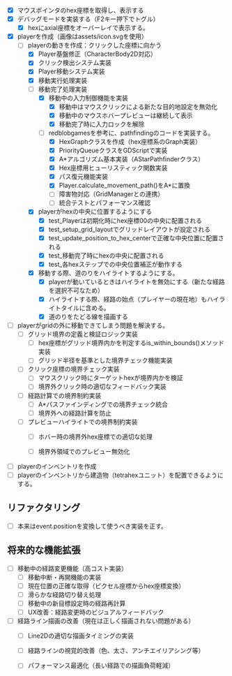 - [x] マウスポインタのhex座標を取得し、表示する
- [x] デバッグモードを実装する（F2キー押下でトグル）
    - [x] hexにaxial座標をオーバーレイで表示する。
- [x] playerを作成（画像はassets/icon.svgを使用）
    - [ ] playerの動きを作成：クリックした座標に向かう
        - [x] Player基盤修正（CharacterBody2D対応）
        - [x] クリック検出システム実装
        - [x] Player移動システム実装
        - [x] 移動実行処理実装
        - [ ] 移動完了処理実装
            - [x] 移動中の入力制御機能を実装
                - [x] 移動中はマウスクリックによる新たな目的地設定を無効化
                - [x] 移動中のマウスホバープレビューは継続して表示
                - [x] 移動完了時に入力ロックを解除
            - [ ] redblobgamesを参考に、pathfindingのコードを実装する。
                - [x] HexGraphクラスを作成（hex座標系のGraph実装）
                - [x] PriorityQueueクラスをGDScriptで実装
                - [x] A*アルゴリズム基本実装（AStarPathfinderクラス）
                - [x] Hex座標用ヒューリスティック関数実装
                - [x] パス復元機能実装
                - [x] Player.calculate_movement_path()をA*に置換
                - [ ] 障害物対応（GridManagerとの連携）
                - [ ] 統合テストとパフォーマンス確認
        - [x] playerがhexの中央に位置するようにする
            - [x] test_Playerは初期化時にhex座標00の中央に配置される
            - [x] test_setup_grid_layoutでグリッドレイアウトが設定される
            - [x] test_update_position_to_hex_centerで正確な中央位置に配置される
            - [x] test_移動完了時にhexの中央に配置される
            - [x] test_各hexステップでの中央位置補正が動作する
        - [x] 移動する際、道のりをハイライトするようにする。
            - [x] playerが動いているときはハイライトを無効にする（新たな経路を選択不可なため）
            - [x] ハイライトする際、経路の始点（プレイヤーの現在地）もハイライトタイルに含める。
            - [x] 道のりをたどる線を描画する
- [ ] playerがgridの外に移動できてしまう問題を解決する。
    - [ ] グリッド境界の定義と検証ロジック実装
        - [ ] hex座標がグリッド境界内かを判定するis_within_bounds()メソッド実装
        - [ ] グリッド半径を基準とした境界チェック機能実装
    - [ ] クリック座標の境界チェック実装
        - [ ] マウスクリック時にターゲットhexが境界内かを検証
        - [ ] 境界外クリック時の適切なフィードバック実装
    - [ ] 経路計算での境界制約実装
        - [ ] A*パスファインディングでの境界チェック統合
        - [ ] 境界外への経路計算を防止
    - [ ] プレビューハイライトでの境界制約実装
        - [ ] ホバー時の境界外hex座標での適切な処理
        - [ ] 境界外領域でのプレビュー無効化


- [ ] playerのインベントリを作成
- [ ] playerのインベントリから建造物（tetrahexユニット）を配置できるようにする。

## リファクタリング
- [ ] 本来はevent.positionを変換して使うべき実装を正す。

## 将来的な機能拡張
- [ ] 移動中の経路変更機能（高コスト実装）
    - [ ] 移動中断・再開機能の実装
    - [ ] 現在位置の正確な取得（ピクセル座標からhex座標変換）
    - [ ] 滑らかな経路切り替え処理
    - [ ] 移動中の新目標設定時の経路再計算
    - [ ] UX改善：経路変更時のビジュアルフィードバック
- [ ] 経路ライン描画の改善（現在は正しく描画されない問題がある）
    - [ ] Line2Dの適切な描画タイミングの実装
    - [ ] 経路ラインの視覚的改善（色、太さ、アンチエイリアシング等）
    - [ ] パフォーマンス最適化（長い経路での描画負荷軽減）
  